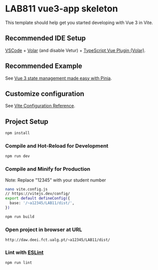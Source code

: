 # LAB811 vue3-app skeleton

This template should help get you started developing with Vue 3 in Vite.

## Recommended IDE Setup

[VSCode](https://code.visualstudio.com/) + [Volar](https://marketplace.visualstudio.com/items?itemName=Vue.volar) (and disable Vetur) + [TypeScript Vue Plugin (Volar)](https://marketplace.visualstudio.com/items?itemName=Vue.vscode-typescript-vue-plugin).

## Recommended Example

See [Vue 3 state management made easy with Pinia](https://blog.logrocket.com/complex-vue-3-state-management-pinia/#pinia-vs-vuex).


## Customize configuration

See [Vite Configuration Reference](https://vitejs.dev/config/).

## Project Setup

```sh
npm install
```

### Compile and Hot-Reload for Development

```sh
npm run dev
```

### Compile and Minify for Production

Note: Replace "12345" with your student number

```sh
nano vite.config.js
// https://vitejs.dev/config/
export default defineConfig({
  base: '/~a12345/LAB11/dist/',
})

npm run build
```
### Open project in browser at URL
```
http://daw.deei.fct.ualg.pt/~a12345/LAB11/dist/
```

### Lint with [ESLint](https://eslint.org/)

```sh
npm run lint
```

